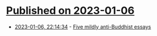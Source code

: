 # [Published on 2023-01-06](index.md)

* [2023-01-06, 22:14:34](https://news.ycombinator.com/item?id=34282033) - [Five mildly anti-Buddhist essays](https://sashachapin.substack.com/p/five-mildly-anti-buddhist-essays)
